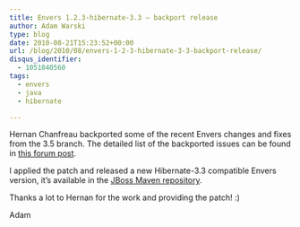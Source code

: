 ```yaml
---
title: Envers 1.2.3-hibernate-3.3 – backport release
author: Adam Warski
type: blog
date: 2010-08-21T15:23:52+00:00
url: /blog/2010/08/envers-1-2-3-hibernate-3-3-backport-release/
disqus_identifier:
  - 1051040560
tags:
  - envers
  - java
  - hibernate

---
```

Hernan Chanfreau backported some of the recent Envers changes and fixes from the 3.5 branch. The detailed list of the backported issues can be found in [this forum post][1]. 

I applied the patch and released a new Hibernate-3.3 compatible Envers version, it&#8217;s available in the [JBoss Maven repository][2].

Thanks a lot to Hernan for the work and providing the patch! :)

Adam

 [1]: http://community.jboss.org/message/553486#553486
 [2]: https://repository.jboss.org/nexus/content/groups/public-jboss/org/jboss/envers/jboss-envers/1.2.3-hibernate-3.3/
